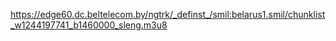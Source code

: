 https://edge60.dc.beltelecom.by/ngtrk/_definst_/smil:belarus1.smil/chunklist_w1244197741_b1460000_sleng.m3u8
